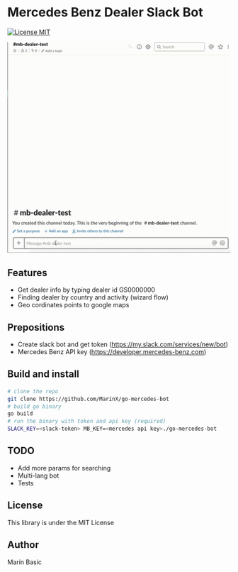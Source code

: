 # Mercedes Benz Dealer Slack Bot
[![License MIT](https://img.shields.io/badge/license-MIT-lightgrey.svg?style=flat)](LICENSE)


![Example](example.gif)

## Features
- Get dealer info by typing dealer id GS0000000
- Finding dealer by country and activity (wizard flow)
- Geo cordinates points to google maps

## Prepositions
- Create slack bot and get token (https://my.slack.com/services/new/bot)
- Mercedes Benz API key (https://developer.mercedes-benz.com)

## Build and install

```bash
# clone the repo
git clone https://github.com/MarinX/go-mercedes-bot
# build go binary
go build
# run the binary with token and api key (required)
SLACK_KEY=<slack-token> MB_KEY=<mercedes api key>./go-mercedes-bot
```

## TODO
- Add more params for searching
- Multi-lang bot
- Tests

## License
This library is under the MIT License

## Author
Marin Basic 

